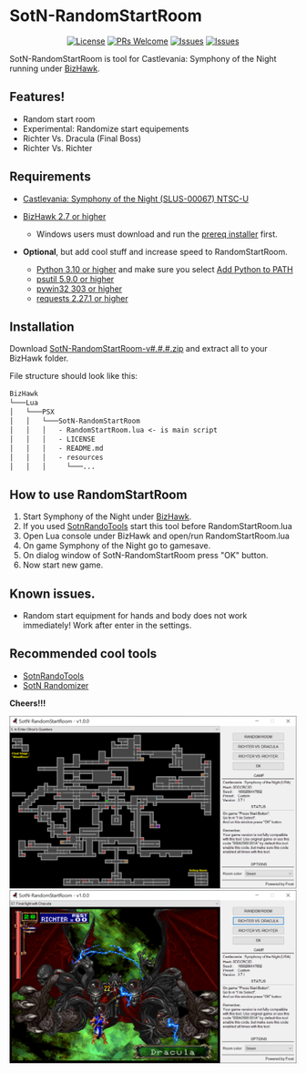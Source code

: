 
# SotN-RandomStartRoom
<p align="center">
  <a href="LICENSE" target="_blank"><img alt="License" src="https://img.shields.io/badge/License-GPLv3-blue.svg?style=flat-square&logo=arduino"></a>
  <a href="https://github.com/PatFrost/SotN-RandomStartRoom/pulls" target="_blank"><img alt="PRs Welcome" src="https://img.shields.io/badge/PRs-Welcome-brightgreen.svg?style=flat-square&logo=arduino&logoColor=brightgreen"></a>
  <a href="https://github.com/PatFrost/SotN-RandomStartRoom/issues" target="_blank"><img alt="Issues" src="https://img.shields.io/badge/Suggest-Open%20Issue-brightgreen.svg?style=flat-square&logo=arduino&logoColor=brightgreen"></a>
  <a href="https://github.com/PatFrost/SotN-RandomStartRoom/issues" target="_blank"><img alt="Issues" src="https://img.shields.io/badge/Bugs-Issues-red.svg?style=flat-square&logo=arduino&logoColor=red"></a>
</p>

SotN-RandomStartRoom is tool for Castlevania: Symphony of the Night
running under <a href="https://tasvideos.org/BizHawk" target="_blank">BizHawk</a>.

## Features!
 - Random start room
 - Experimental: Randomize start equipements
 - Richter Vs. Dracula (Final Boss)
 - Richter Vs. Richter

## Requirements
 - <a href="http://redump.org/disc/3379/" target="_blank">Castlevania: Symphony of the Night (SLUS-00067) NTSC-U</a>
 - <a href="https://github.com/TASEmulators/BizHawk/releases" target="_blank">BizHawk 2.7 or higher</a>
   - Windows users must download and run the <a href="https://github.com/TASEmulators/BizHawk-Prereqs/releases" target="_blank">prereq installer</a> first.

 - **Optional**, but add cool stuff and increase speed to RandomStartRoom.
   - <a href="https://www.python.org/downloads/" target="_blank">Python 3.10 or higher</a> and make sure you select <a href="https://docs.python.org/3/using/windows.html#installation-steps" target="_blank">Add Python to PATH</a>
   - <a href="https://pypi.org/project/psutil/" target="_blank">psutil 5.9.0 or higher</a>
   - <a href="https://pypi.org/project/pywin32/" target="_blank">pywin32 303 or higher</a>
   - <a href="https://pypi.org/project/requests/" target="_blank">requests 2.27.1 or higher</a>

## Installation
Download <a href="https://github.com/PatFrost/SotN-RandomStartRoom/releases/latest" target="_blank">SotN-RandomStartRoom-v#.#.#.zip</a> and extract all to your BizHawk folder.

File structure should look like this:
```
BizHawk
└───Lua
│   └───PSX
│   │   └───SotN-RandomStartRoom
│   │   │   - RandomStartRoom.lua <- is main script
│   │   │   - LICENSE
│   │   │   - README.md
│   │   │   - resources
│   │   │     └───...
```

## How to use RandomStartRoom
 1. Start Symphony of the Night under <a href="https://tasvideos.org/BizHawk" target="_blank">BizHawk</a>.
 2. If you used <a href="https://github.com/TalicZealot/SotnRandoTools" target="_blank">SotnRandoTools</a> start this tool before RandomStartRoom.lua
 3. Open Lua console under BizHawk and open/run RandomStartRoom.lua
 4. On game Symphony of the Night go to gamesave.
 5. On dialog window of SotN-RandomStartRoom press "OK" button.
 6. Now start new game.

## Known issues.
 - Random start equipment for hands and body does not work immediately! Work after enter in the settings.

## Recommended cool tools
 - <a href="https://github.com/TalicZealot/SotnRandoTools" target="_blank">SotnRandoTools</a>
 - <a href="https://sotn.io" target="_blank">SotN Randomizer</a>

**Cheers!!!**


<p align="center">
  <img alt="In Enter Olrox's Quarters" src="./resources/previews/preview1.jpg">
  <img alt="Richter Vs. Dracula" src="./resources/previews/preview2.jpg">
</p>
